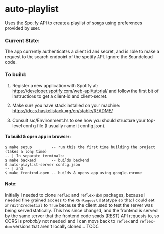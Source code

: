 # auto-playlist
Uses the Spotify API to create a playlist of songs using preferences provided by user.

### Current State:
The app currently authenticates a client id and secret, and is able to make a request to the search endpoint of the spotify API. Ignore the Soundcloud code.

### To build:
1) Register a new application with Spotify at: https://developer.spotify.com/web-api/tutorial/ and follow the first bit of instructions to get a client-id and client-secret.

2) Make sure you have stack installed on your machine: https://docs.haskellstack.org/en/stable/README/

3) Consult src/Environment.hs to see how you should structure your top-level config file (I usually name it config.json).

#### To build & open app in browser:
```
$ make setup         -- run this the first time building the project (takes a long time)
-- | In separate terminals:
$ make backend       -- builds backend
$ auto-playlist-server config.json
-- | and
$ make frontend-open -- builds & opens app using google-chrome
```

#### Note:
Initially I needed to clone `reflex` and `reflex-dom` packages, because I needed fine grained access to the `XhrRequest` datatype so that I could set `xhrWithCredential` to `True` because the client used to test the server was being served statically. This has since changed, and the frontend is served by the same server that the frontend code sends (REST) API requests to, so CORS is _probably_ not needed, and I can move back to `reflex` and `reflex-dom` versions that aren't locally cloned... TODO.


